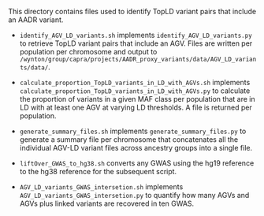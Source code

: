 This directory contains files used to identify TopLD variant pairs that include an AADR variant.

- `identify_AGV_LD_variants.sh` implements `identify_AGV_LD_variants.py` to retrieve TopLD variant pairs that include an AGV. Files are written per population per chromosome and output to `/wynton/group/capra/projects/AADR_proxy_variants/data/AGV_LD_variants/data/`.

- `calculate_proportion_TopLD_variants_in_LD_with_AGVs.sh` implements `calculate_proportion_TopLD_variants_in_LD_with_AGVs.py` to calculate the proportion of variants in a given MAF class per population that are in LD with at least one AGV at varying LD thresholds. A file is returned per population.

- `generate_summary_files.sh` implements `generate_summary_files.py` to generate a summary file per chromosome that concatenates all the individual AGV-LD variant files across ancestry groups into a single file.

- `liftOver_GWAS_to_hg38.sh` converts any GWAS using the hg19 reference to the hg38 reference for the subsequent script.

- `AGV_LD_variants_GWAS_intersetion.sh` implements `AGV_LD_variants_GWAS_intersetion.py` to quantify how many AGVs and AGVs plus linked variants are recovered in ten GWAS.